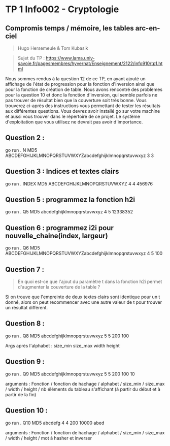# TP 1 Info002 - Cryptologie
## Compromis temps / mémoire, les tables arc-en-ciel

> Hugo Hersemeule & Tom Kubasik

> Sujet du TP : https://www.lama.univ-savoie.fr/pagesmembres/hyvernat/Enseignement/2122/info910/tp1.html

Nous sommes rendus à la question 12 de ce TP, en ayant ajouté un affichage de l'état de progression pour la fonction d'inversion ainsi que pour la fonction de création de table.
Nous avons rencontré des problèmes pour la question 10 et donc la fonction d'inversion, qui semble parfois ne pas trouver de résultat bien que la couverture soit très bonne.
Vous trouverez ci-après des instructions vous permettant de tester les résultats aux différentes questions.
Vous devrez avoir installé go sur votre machine et aussi vous trouver dans le répertoire de ce projet.
Le système d'exploitation que vous utilisez ne devrait pas avoir d'importance.

## Question 2 : 
go run . N MD5 ABCDEFGHIJKLMNOPQRSTUVWXYZabcdefghijklmnopqrstuvwxyz 3 3 

## Question 3 : Indices et textes clairs
go run . INDEX MD5 ABCDEFGHIJKLMNOPQRSTUVWXYZ 4 4 456976

## Question 5 : programmez la fonction h2i
go run . Q5 MD5 abcdefghijklmnopqrstuvwxyz 4 5 12338352

## Question 6 : programmez i2i pour nouvelle_chaine(index, largeur)
go run . Q6 MD5 ABCDEFGHIJKLMNOPQRSTUVWXYZabcdefghijklmnopqrstuvwxyz 4 5 100       

## Question 7 : 

> En quoi est-ce que l'ajout du paramètre t dans la fonction h2i permet d'augmenter la couverture de la table ?

Si on trouve que l'empreinte de deux textes clairs sont identique pour un t donné, alors on peut recommencer avec une autre valeur de t pour trouver un résultat différent.

## Question 8 :

go run . Q8 MD5 abcdefghijklmnopqrstuvwxyz 5 5 200 100

Args après l'alphabet : size_min size_max width height

## Question 9 :

go run . Q9 MD5 abcdefghijklmnopqrstuvwxyz 5 5 200 100 10 

arguments : Fonction / fonction de hachage / alphabet / size_min / size_max / width / height / nb éléments du tableau s'affichant (à partir du début et à partir de la fin)

## Question 10 :
go run . Q10 MD5 abcdefg 4 4 200 10000 abed

arguments : Fonction / fonction de hachage / alphabet / size_min / size_max / width / height / mot à hasher et inverser

